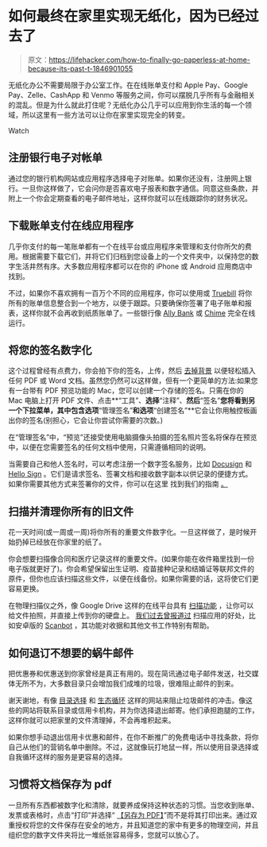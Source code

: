 # 如何最终在家里实现无纸化，因为已经过去了

> 原文：<https://lifehacker.com/how-to-finally-go-paperless-at-home-because-its-past-t-1846901055>

无纸化办公不需要局限于办公室工作。在在线账单支付和 Apple Pay、Google Pay、Zelle、CashApp 和 Venmo 等服务之间，你可以摆脱几乎所有与金融相关的混乱。但是为什么就此打住呢？无纸化办公几乎可以应用到你生活的每一个领域，所以这里有一些方法可以让你在家里实现完全的转变。

Watch

## 注册银行电子对帐单

通过您的银行机构网站或应用程序选择电子对账单。如果你还没有，注册网上银行。一旦你这样做了，它会问你是否喜欢电子报表和数字通信。同意这些条款，并附上一个你会定期查看的电子邮件地址，这样你就可以在线跟踪你的财务状况。

## 下载账单支付在线应用程序

几乎你支付的每一笔账单都有一个在线平台或应用程序来管理和支付你所欠的费用。根据需要下载它们，并将它们归档到您设备上的一个文件夹中，以保持您的数字生活井然有序。大多数应用程序都可以在你的 iPhone 或 Android 应用商店中找到。

不过，如果你不喜欢拥有一百万个不同的应用程序，你可以使用或 [Truebill](https://www.truebill.com/p/stop-losing-700-year?wpsrc=Google%20AdWords&wpcid=11905816460&wpsnetn=g&wpkwn=subscription%20tracker&wpkmatch=b&wpcrid=stop-losing-700-year&wpscid=112840113062&wpkwid=kwd-297035190689&utm_source=AdWords&utm_campaign=&utm_medium=&utm_content=stop-losing-700-year&utm_term=subscription%20tracker&gclid=CjwKCAjwv_iEBhASEiwARoemvOPKowJWBGhPlxkInkBP4g-lyp-UcuoBRDzBZD0O8I40t7_kHWDpjxoCGl8QAvD_BwE&wpcrn=stop-losing-700-year) 将你所有的账单信息整合到一个地方，以便于跟踪。只要确保你签署了电子账单和报表，这样你就不会再收到纸质账单了。一些银行像 [Ally Bank](https://www.ally.com/bank/online-savings-account/?CP=ppc-google-bkws-bank-ally-bank-exact-desktop&d=c&k=ally%20bank&m=e&c=764586464&ad=507876515666&ex=&geo=9004173&nt=g&source=Paid-Search-Web&gclid=CjwKCAjwv_iEBhASEiwARoemvCm5S-ksbFK9DWQ6gnHgjXFawaqPs3bP4BB5hYjj91F5nTgF1xMnFhoC0ksQAvD_BwE&gclsrc=aw.ds) 或 [Chime](https://www.chime.com/applyggv4-nhf/?keyword=chime%20bank&ad=gsearch_br_core_exact_pbc&ad_id=%7BAdId%7D&gclid=CjwKCAjwv_iEBhASEiwARoemvJjx8fOkXUJ1bDLzQ1v70T09WoO2erACNDiUP6rEWEf9npjbgEMhTRoCDWkQAvD_BwE) 完全在线运行。

## 将您的签名数字化

这个过程曾经有点费力，你会拍下你的签名，上传，然后 [去掉背景](https://lifehacker.com/the-complete-guide-to-going-paperless-5330558) 以便轻松插入任何 PDF 或 Word 文档。虽然您仍然可以这样做，但有一个更简单的方法:如果您有一台带有 PDF 预览功能的 Mac，您可以创建一个存储的签名。只需在你的 Mac 电脑上打开 PDF 文件、点击**“工具”、**选择**“注释”、**然后**“签名”**您将看到另一个下拉菜单，其中包含选项**“管理签名”**和选项**“创建签名”**它会让你用触控板画出你的签名(别担心，它会让你尝试你需要的次数。)

在“管理签名”中，“预览”还接受使用电脑摄像头拍摄的签名照片签名将保存在预览中，以便在您需要签名的任何文档中使用，只需遵循相同的说明。

当需要自己和他人签名时，可以考虑注册一个数字签名服务，比如 [Docusign](https://www.docusign.com/products/electronic-signature) 和 [Hello Sign](https://www.hellosign.com/features) 。它们是请求签名、签署文档和接收数字副本以供记录的便捷方式。如果你需要其他方式来签署你的文件，你可以在这里 找到我们的指南 [。](https://lifehacker.com/how-to-sign-documents-on-whatever-device-you-ve-got-1820442262)

## 扫描并清理你所有的旧文件

花一天时间(或一周或一周)将你所有的重要文件数字化。一旦这样做了，是时候开始扔掉已经放在你家里的纸了。

你会想要扫描像合同和医疗记录这样的重要文件。(如果你能在收件箱里找到一份电子版就更好了)。你会希望保留出生证明、疫苗接种记录和结婚证等联邦文件的原件，但你也应该扫描这些文件，以便在线备份。如果你需要的话，这将使它们更容易更换。

在物理扫描仪之外，像 Google Drive 这样的在线平台具有 [扫描功能](https://support.google.com/drive/answer/3145835?co=GENIE.Platform%3DAndroid&hl=en) ，让你可以给文件拍照，并直接上传到你的硬盘上。 [我们过去曾报道过](https://lifehacker.com/how-to-take-steps-toward-a-paperless-office-1823328014) 扫描应用的好处，比如安卓版的 [Scanbot](https://scanbot.io/) ，其功能对收据和其他文书工作特别有帮助。

## 如何退订不想要的蜗牛邮件

把优惠券和优惠送到你家曾经是真正有用的。现在简讯通过电子邮件发送，社交媒体无所不为，大多数目录只会增加我们成堆的垃圾，很难阻止邮件的到来。

谢天谢地，有像 [目录选择](https://www.catalogchoice.org/) 和 [生态循环](https://www.ecocycle.org/junkmail#:~:text=To%20eliminate%20credit%20card%20promotional,removal%20or%20a%20permanent%20removal.) 这样的网站来阻止垃圾邮件的冲击。像这些的网站将联系目录或信用卡机构，并为你选择退出邮寄。他们承担跑腿的工作，这样你就可以把家里的文件清理掉，不会再堆积起来。

如果你想手动退出信用卡优惠和邮件，在你不断推广的免费电话中寻找条款，将你自己从他们的营销名单中删除。不过，这就像玩打地鼠一样，所以使用目录选择或自我循环这样的服务是更容易的选择。

## 习惯将文档保存为 pdf

一旦所有东西都被数字化和清除，就要养成保持这种状态的习惯。当您收到账单、发票或表格时，点击“打印”并选择“ [【另存为 PDF】](https://lifehacker.com/the-complete-guide-to-going-paperless-5330558)”而不是将其打印出来。通过双重授权将您的文件保存在安全的地方，并且知道您的家中有更多的物理空间，并且组织您的数字文件夹将比一堆纸张容易得多，您就可以放心了。